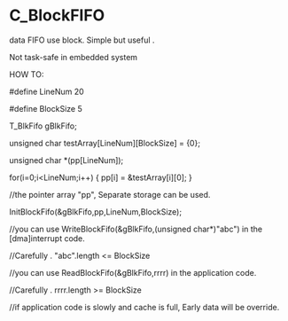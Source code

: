 

# C_BlockFIFO
data FIFO use block. Simple but useful .

Not task-safe in embedded system 

HOW TO:

#define LineNum		20

#define BlockSize	 5
  
T_BlkFifo gBlkFifo;

unsigned char testArray[LineNum][BlockSize] = {0};

unsigned char *(pp[LineNum]);

for(i=0;i<LineNum;i++)
{
	pp[i] = &testArray[i][0];
}

//the pointer array "pp", Separate storage can be used.

InitBlockFifo(&gBlkFifo,pp,LineNum,BlockSize);
  
//you can use WriteBlockFifo(&gBlkFifo,(unsigned char*)"abc") in the [dma]interrupt code.

//Carefully . "abc".length <= BlockSize 
  
//you can use ReadBlockFifo(&gBlkFifo,rrrr) in the application code.

//Carefully . rrrr.length >= BlockSize   

//if application code is slowly and cache is full, Early data will be override.


                                          
